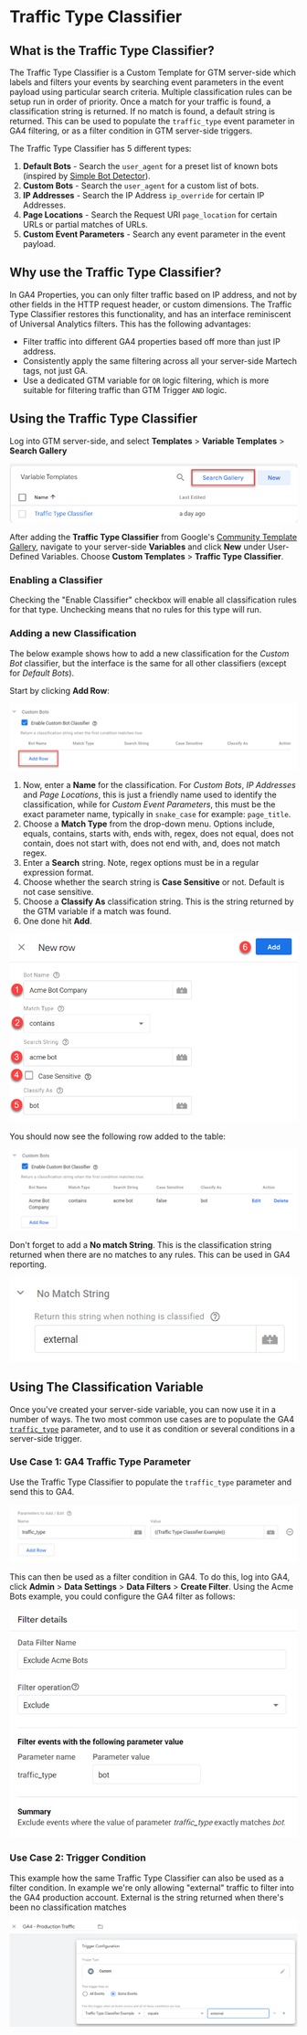 
# Traffic Type Classifier


## What is the Traffic Type Classifier?
The Traffic Type Classifier is a Custom Template for GTM server-side which labels and filters your events by searching event parameters in the event payload using particular search criteria.  Multiple classification rules can be setup run in order of priority. Once a match for your traffic is found, a classification string is returned. If no match is found, a default string is returned. This can be used to populate the `traffic_type` event parameter in GA4 filtering, or as a filter condition in GTM server-side triggers.

The Traffic Type Classifier has 5 different types:

1.  **Default Bots**  - Search the  `user_agent`  for a preset list of known bots (inspired by  [Simple Bot Detector](https://github.com/mbaersch/simple-bot-detector)).
2.  **Custom Bots**  - Search the  `user_agent`  for a custom list of bots.
3.  **IP Addresses**  - Search the IP Address  `ip_override` for certain IP Addresses.
4.  **Page Locations**  - Search the Request URI  `page_location`  for certain URLs or partial matches of URLs.
5.  **Custom Event Parameters**  - Search any event parameter in the event payload.


## Why use the Traffic Type Classifier?
In GA4 Properties, you can only filter traffic based on IP address, and not by other fields in the HTTP request header, or custom dimensions. The Traffic Type Classifier restores this functionality, and has an interface reminiscent of Universal Analytics filters. This has the following advantages:

 - Filter traffic into different GA4 properties based off more than just IP address.
 - Consistently apply the same filtering across all your server-side Martech tags, not just GA.
 - Use a dedicated GTM variable for `OR` logic filtering, which is more suitable for filtering traffic than GTM Trigger `AND` logic.


## Using the Traffic Type Classifier
Log into GTM server-side, and select **Templates** > **Variable Templates** > **Search Gallery**

![Row Image](images/template.png)

After adding the **Traffic Type Classifier** from Google's [Community Template Gallery](https://tagmanager.google.com/gallery/#/variables?context=server&page=1), navigate to your server-side **Variables** and click **New** under User-Defined Variables. Choose **Custom Templates** > **Traffic Type Classifier**.

### Enabling a Classifier
Checking the "Enable Classifier" checkbox will enable all classification rules for that type. Unchecking means that no rules for this type will run.

### Adding a new Classification
The below example shows how to add a new classification for the *Custom Bot* classifier, but the interface is the same for all other classifiers (except for *Default Bots*).

Start by clicking **Add Row**:


![Add Row Image](images/addRow.png)


 1. Now, enter a **Name** for the classification. For *Custom Bots*, *IP Addresses* and *Page Locations*, this is just a friendly name used to identify the classification, while for *Custom Event Parameters*, this must be the exact parameter name, typically in `snake_case` for example: `page_title`.
 2. Choose a **Match Type** from the drop-down menu. Options include, equals, contains, starts with, ends with, regex, does not equal, does not contain, does not start with, does not end with, and, does not match regex.
 3. Enter a **Search** string. Note, regex options must be in a regular expression format.
 4. Choose whether the search string is **Case Sensitive** or not. Default is not case sensitive.
 5. Choose a **Classify As** classification string. This is the string returned by the GTM variable if a match was found.
 6. One done hit **Add**.
   
 
![Add Row Modal Image](images/addRowModal.png)

You should now see the following row added to the table:

![Table Image](images/table.png)

Don't forget to add a **No match String**. This is the classification string returned when there are no matches to any rules. This can be used in GA4 reporting.

![No match Image](images/noMatch.png)

## Using The Classification Variable
Once you've created your server-side variable, you can now use it in a number of ways. The two most common use cases are to populate the GA4 [`traffic_type`](https://support.google.com/analytics/answer/10108813?hl=en) parameter, and to use it as condition or several conditions in a server-side trigger.


### Use Case 1: GA4 Traffic Type Parameter
Use the Traffic Type Classifier to populate the `traffic_type` parameter and send this to GA4.

![Tag Parameters Image](images/tagParam.png)

This can then be used as a filter condition in GA4. To do this, log into GA4, click **Admin** > **Data Settings** > **Data Filters** > **Create Filter**. Using the Acme Bots example, you could configure the GA4 filter as follows:

![GA4 Filters Image](images/ga4.png)


### Use Case 2: Trigger Condition
This example how the same Traffic Type Classifier can also be used as a filter condition. In example we're only allowing "external" traffic to filter into the GA4 production account. External is the string returned when there's been no classification matches

![Trigger Condition Image](images/trigger.png)
